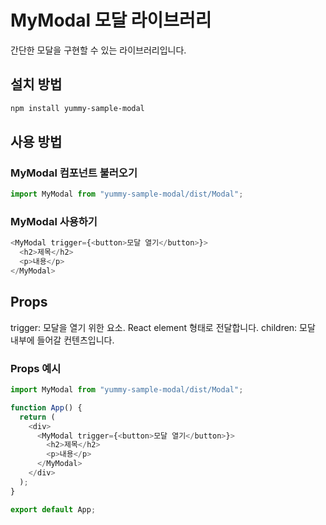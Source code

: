 # MyModal 모달 라이브러리

간단한 모달을 구현할 수 있는 라이브러리입니다.

## 설치 방법

```sh
npm install yummy-sample-modal
```

## 사용 방법

### MyModal 컴포넌트 불러오기

```js
import MyModal from "yummy-sample-modal/dist/Modal";
```

### MyModal 사용하기

```js
<MyModal trigger={<button>모달 열기</button>}>
  <h2>제목</h2>
  <p>내용</p>
</MyModal>
```

## Props

trigger: 모달을 열기 위한 요소. React element 형태로 전달합니다.
children: 모달 내부에 들어갈 컨텐츠입니다.

### Props 예시

```js
import MyModal from "yummy-sample-modal/dist/Modal";

function App() {
  return (
    <div>
      <MyModal trigger={<button>모달 열기</button>}>
        <h2>제목</h2>
        <p>내용</p>
      </MyModal>
    </div>
  );
}

export default App;
```
